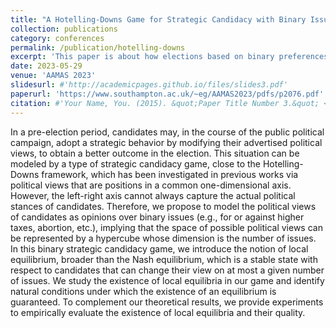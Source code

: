 ```yaml
---
title: "A Hotelling-Downs Game for Strategic Candidacy with Binary Issues"
collection: publications
category: conferences
permalink: /publication/hotelling-downs
excerpt: 'This paper is about how elections based on binary preferences can be subject to the strategic behavior of candidates, who can modify their political views to obtain a better outcome in the election.'
date: 2023-05-29
venue: 'AAMAS 2023'
slidesurl: #'http://academicpages.github.io/files/slides3.pdf'
paperurl: 'https://www.southampton.ac.uk/~eg/AAMAS2023/pdfs/p2076.pdf'
citation: #'Your Name, You. (2015). &quot;Paper Title Number 3.&quot; <i>Journal 1</i>. 1(3).'
---
```


In a pre-election period, candidates may, in the course of the public political campaign, adopt a strategic behavior by modifying their advertised political views, to obtain a better outcome in the election. This situation can be modeled by a type of strategic candidacy game, close to the Hotelling-Downs framework, which has been investigated in previous works via political views that are positions in a common one-dimensional axis. However, the left-right axis cannot always capture the actual political stances of candidates. Therefore, we propose to model the political views of candidates as opinions over binary issues (e.g., for or against higher taxes, abortion, etc.), implying that the space of possible political views can be represented by a hypercube whose dimension is the number of issues. In this binary strategic candidacy game, we introduce the notion of local equilibrium, broader than the Nash equilibrium, which is a stable state with respect to candidates that can change their view on at most a given number of issues. We study the existence of local equilibria in our game and identify natural conditions under which the existence of an equilibrium is guaranteed. To complement our theoretical results, we provide experiments to empirically evaluate the existence of local equilibria and their quality.